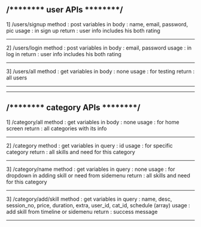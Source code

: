 /******** user APIs ********/
----------------------------------------
1] /users/signup
method : post
variables in body : name, email, password, pic
usage : in sign up
return : user info includes his both rating 
********************************************
2] /users/login
method : post
variables in body : email, password
usage : in log in
return : user info includes his both rating 
********************************************
3] /users/all
method : get
variables in body : none
usage : for testing
return : all users
********************************************

********************************************
/******** category APIs ********/
----------------------------------------
1] /category/all
method : get
variables in body : none
usage : for home screen
return : all categories with its info
********************************************
2] /category
method : get
variables in query : id
usage : for specific category
return : all skills and need for this category
********************************************
3] /category/name
method : get
variables in query : none
usage : for dropdown in adding skill or need from sidemenu
return : all skills and need for this category
********************************************
3] /category/add/skill
method : get
variables in query : name, desc, session_no, price, duration, extra, user_id, cat_id, schedule (array)
usage : add skill from timeline or sidemenu
return : success message
********************************************